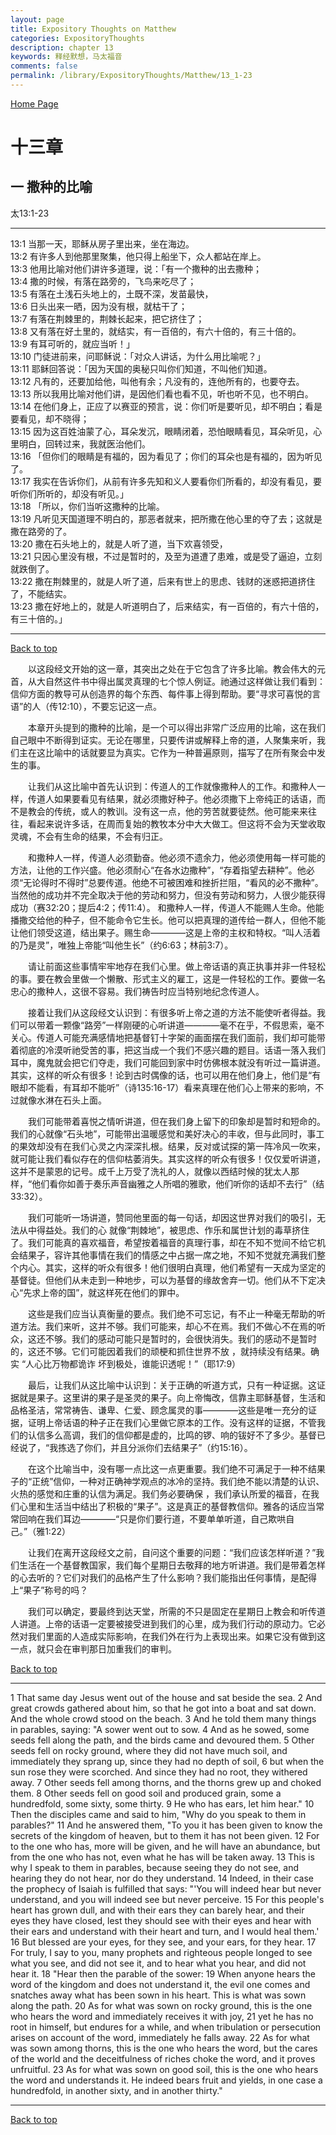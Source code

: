 ```yaml
---
layout: page
title: Expository Thoughts on Matthew
categories: ExpositoryThoughts
description: chapter 13
keywords: 释经默想，马太福音
comments: false
permalink: /library/ExpositoryThoughts/Matthew/13_1-23
---
```

[ Home Page ]({{site.baseurl}}/index) <br>

<a name="0"></a>
# 十三章 

## 一 撒种的比喻

太13:1-23

***

13:1 当那一天，耶稣从房子里出来，坐在海边。<br>
13:2 有许多人到他那里聚集，他只得上船坐下，众人都站在岸上。<br>
13:3 他用比喻对他们讲许多道理，说：「有一个撒种的出去撒种；<br>
13:4 撒的时候，有落在路旁的，飞鸟来吃尽了；<br>
13:5 有落在土浅石头地上的，土既不深，发苗最快，<br>
13:6 日头出来一晒，因为没有根，就枯干了；<br>
13:7 有落在荆棘里的，荆棘长起来，把它挤住了；<br>
13:8 又有落在好土里的，就结实，有一百倍的，有六十倍的，有三十倍的。<br>
13:9 有耳可听的，就应当听！」<br>
13:10 门徒进前来，问耶稣说：「对众人讲话，为什么用比喻呢？」<br>
13:11 耶稣回答说：「因为天国的奥秘只叫你们知道，不叫他们知道。<br>
13:12 凡有的，还要加给他，叫他有余；凡没有的，连他所有的，也要夺去。<br>
13:13 所以我用比喻对他们讲，是因他们看也看不见，听也听不见，也不明白。<br>
13:14 在他们身上，正应了以赛亚的预言，说：你们听是要听见，却不明白；看是要看见，却不晓得；<br>
13:15 因为这百姓油蒙了心，耳朵发沉，眼睛闭着，恐怕眼睛看见，耳朵听见，心里明白，回转过来，我就医治他们。<br>
13:16 「但你们的眼睛是有福的，因为看见了；你们的耳朵也是有福的，因为听见了。<br>
13:17 我实在告诉你们，从前有许多先知和义人要看你们所看的，却没有看见，要听你们所听的，却没有听见。」<br>
13:18 「所以，你们当听这撒种的比喻。<br>
13:19 凡听见天国道理不明白的，那恶者就来，把所撒在他心里的夺了去；这就是撒在路旁的了。<br>
13:20 撒在石头地上的，就是人听了道，当下欢喜领受，<br>
13:21 只因心里没有根，不过是暂时的，及至为道遭了患难，或是受了逼迫，立刻就跌倒了。<br>
13:22 撒在荆棘里的，就是人听了道，后来有世上的思虑、钱财的迷惑把道挤住了，不能结实。<br>
13:23 撒在好地上的，就是人听道明白了，后来结实，有一百倍的，有六十倍的，有三十倍的。」<br>

***

[Back to top](#0)

&emsp;&emsp;以这段经文开始的这一章，其突出之处在于它包含了许多比喻。教会伟大的元首，从大自然这件书中得出属灵真理的七个惊人例证。祂通过这样做让我们看到：信仰方面的教导可从创造界的每个东西、每件事上得到帮助。要“寻求可喜悦的言语”的人（传12:10），不要忘记这一点。

&emsp;&emsp;本章开头提到的撒种的比喻，是一个可以得出非常广泛应用的比喻，这在我们自己眼中不断得到证实。无论在哪里，只要传讲或解释上帝的道，人聚集来听，我们主在这比喻中的话就要显为真实。它作为一种普遍原则，描写了在所有聚会中发生的事。

&emsp;&emsp;让我们从这比喻中首先认识到：传道人的工作就像撒种人的工作。和撒种人一样，传道人如果要看见有结果，就必须撒好种子。他必须撒下上帝纯正的话语，而不是教会的传统，或人的教训。没有这一点，他的劳苦就要徒然。他可能来来往往，看起来说许多话，在周而复始的教牧本分中大大做工。但这将不会为天堂收取灵魂，不会有生命的结果，不会有归正。

&emsp;&emsp;和撒种人一样，传道人必须勤奋。他必须不遗余力，他必须使用每一样可能的方法，让他的工作兴盛。他必须耐心“在各水边撒种”，“存着指望去耕种”。他必须“无论得时不得时”总要传道。他绝不可被困难和挫折拦阻，“看风的必不撒种”。当然他的成功并不完全取决于他的劳动和努力，但没有劳动和努力，人很少能获得成功（赛32:20；提后4:2；传11:4）。
和撒种人一样，传道人不能赐人生命。他能播撒交给他的种子，但不能命令它生长。他可以把真理的道传给一群人，但他不能让他们领受这道，结出果子。赐生命————这是上帝的主权和特权。“叫人活着的乃是灵”，唯独上帝能“叫他生长”（约6:63；林前3:7）。

&emsp;&emsp;请让前面这些事情牢牢地存在我们心里。做上帝话语的真正执事并非一件轻松的事。要在教会里做一个懒散、形式主义的雇工，这是一件轻松的工作。要做一名忠心的撒种人，这很不容易。我们祷告时应当特别地纪念传道人。

&emsp;&emsp;接着让我们从这段经文认识到：有很多听上帝之道的方法不能使听者得益。我们可以带着一颗像“路旁”一样刚硬的心听讲道————毫不在乎，不假思索，毫不关心。传道人可能充满感情地把基督钉十字架的画面摆在我们面前，我们却可能带着彻底的冷漠听祂受苦的事，把这当成一个我们不感兴趣的题目。话语一落入我们耳中，魔鬼就会把它们夺走，我们可能回到家中时仿佛根本就没有听过一篇讲道。其实，这样的听众有很多！论到古时偶像的话，也可以用在他们身上，他们是“有眼却不能看，有耳却不能听”（诗135:16-17）看来真理在他们心上带来的影响，不过就像水淋在石头上面。

&emsp;&emsp;我们可能带着喜悦之情听讲道，但在我们身上留下的印象却是暂时和短命的。我们的心就像“石头地”，可能带出温暖感觉和美好决心的丰收，但与此同时，事工的果效却没有在我们心灵之内深深扎根。结果，反对或试探的第一阵冷风一吹来，就可能让我们看似存在的信仰枯萎消失。其实这样的听众有很多！仅仅爱听讲道，这并不是蒙恩的记号。成千上万受了洗礼的人，就像以西结时候的犹太人那样，“他们看你如善于奏乐声音幽雅之人所唱的雅歌，他们听你的话却不去行”（结33:32）。

&emsp;&emsp;我们可能听一场讲道，赞同他里面的每一句话，却因这世界对我们的吸引，无法从中得益处。我们的心 就像“荆棘地”，被思虑、作乐和属世计划的毒草挤住了。我们可能真的喜欢福音，希望按着福音的真理行事，却在不知不觉间不给它机会结果子，容许其他事情在我们的情感之中占据一席之地，不知不觉就充满我们整个内心。其实，这样的听众有很多！他们很明白真理，他们希望有一天成为坚定的基督徒。但他们从未走到一种地步，可以为基督的缘故舍弃一切。他们从不下定决心“先求上帝的国”，就这样死在他们的罪中。

&emsp;&emsp;这些是我们应当认真衡量的要点。我们绝不可忘记，有不止一种毫无帮助的听道方法。我们来听，这并不够。我们可能来，却心不在焉。我们不做心不在焉的听众，这还不够。我们的感动可能只是暂时的，会很快消失。我们的感动不是暂时的，这还不够。它们可能因着我们的顽梗和抓住世界不放 ，就持续没有结果。确实 “人心比万物都诡诈 坏到极处，谁能识透呢！”（耶17:9）

&emsp;&emsp;最后，让我们从这比喻中认识到：关于正确的听道方式，只有一种证据。这证据就是果子。这里讲的果子是圣灵的果子。向上帝悔改，信靠主耶稣基督，生活和品格圣洁，常常祷告、谦卑、仁爱、顾念属灵的事————这些是唯一充分的证据，证明上帝话语的种子正在我们心里做它原本的工作。没有这样的证据，不管我们的认信多么高调，我们的信仰都是虚的，比鸣的锣、响的钹好不了多少。基督已经说了，“我拣选了你们，并且分派你们去结果子”（约15:16）。

&emsp;&emsp;在这个比喻当中，没有哪一点比这一点更重要。我们绝不可满足于一种不结果子的“正统”信仰，一种对正确神学观点的冰冷的坚持。我们绝不能以清楚的认识、火热的感觉和庄重的认信为满足。我们务必要确保 ，我们承认所爱的福音，在我们心里和生活当中结出了积极的“果子”。这是真正的基督教信仰。雅各的话应当常常回响在我们耳边————“只是你们要行道，不要单单听道，自己欺哄自己。”（雅1:22）

&emsp;&emsp;让我们在离开这段经文之前，自问这个重要的问题：“我们应该怎样听道？”我们生活在一个基督教国家，我们每个星期日去敬拜的地方听讲道。我们是带着怎样的心去听的？它们对我们的品格产生了什么影响？我们能指出任何事情，是配得上“果子”称号的吗？

&emsp;&emsp;我们可以确定，要最终到达天堂，所需的不只是固定在星期日上教会和听传道人讲道。上帝的话语一定要被接受进到我们的心里，成为我们行动的原动力。它必然对我们里面的人造成实际影响，在我们外在行为上表现出来。如果它没有做到这一点，就只会在审判那日加重我们的审判。

[Back to top](#0)

***

1 That same day Jesus went out of the house and sat beside the sea. 2 And great crowds gathered about him, so that he got into a boat and sat down. And the whole crowd stood on the beach. 3 And he told them many things in parables, saying: "A sower went out to sow. 4 And as he sowed, some seeds fell along the path, and the birds came and devoured them. 5 Other seeds fell on rocky ground, where they did not have much soil, and immediately they sprang up, since they had no depth of soil, 6 but when the sun rose they were scorched. And since they had no root, they withered away. 7 Other seeds fell among thorns, and the thorns grew up and choked them. 8 Other seeds fell on good soil and produced grain, some a hundredfold, some sixty, some thirty. 9 He who has ears, let him hear." 10 Then the disciples came and said to him, "Why do you speak to them in parables?" 11 And he answered them, "To you it has been given to know the secrets of the kingdom of heaven, but to them it has not been given. 12 For to the one who has, more will be given, and he will have an abundance, but from the one who has not, even what he has will be taken away. 13 This is why I speak to them in parables, because seeing they do not see, and hearing they do not hear, nor do they understand. 14 Indeed, in their case the prophecy of Isaiah is fulfilled that says: "'You will indeed hear but never understand, and you will indeed see but never perceive. 15 For this people's heart has grown dull, and with their ears they can barely hear, and their eyes they have closed, lest they should see with their eyes and hear with their ears and understand with their heart and turn, and I would heal them.' 16 But blessed are your eyes, for they see, and your ears, for they hear. 17 For truly, I say to you, many prophets and righteous people longed to see what you see, and did not see it, and to hear what you hear, and did not hear it. 18 "Hear then the parable of the sower: 19 When anyone hears the word of the kingdom and does not understand it, the evil one comes and snatches away what has been sown in his heart. This is what was sown along the path. 20 As for what was sown on rocky ground, this is the one who hears the word and immediately receives it with joy, 21 yet he has no root in himself, but endures for a while, and when tribulation or persecution arises on account of the word, immediately he falls away. 22 As for what was sown among thorns, this is the one who hears the word, but the cares of the world and the deceitfulness of riches choke the word, and it proves unfruitful. 23 As for what was sown on good soil, this is the one who hears the word and understands it. He indeed bears fruit and yields, in one case a hundredfold, in another sixty, and in another thirty."

***

[Back to top](#0)
